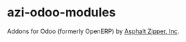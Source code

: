 azi-odoo-modules
================

Addons for Odoo (formerly OpenERP) by <a href="http://asphaltzipper.com">Asphalt Zipper, Inc</a>.

